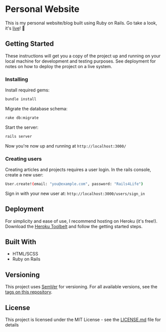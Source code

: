 # Personal Website

This is my personal website/blog built using Ruby on Rails. Go take a look, it's [live](http://kmon.me)! 🙂

## Getting Started

These instructions will get you a copy of the project up and running on your local machine for development and testing purposes. See deployment for notes on how to deploy the project on a live system.

### Installing

Install required gems:

```sh
bundle install
```

Migrate the database schema:

```sh
rake db:migrate
```

Start the server:

```sh
rails server
```

Now you're now up and running at `http://localhost:3000/`

### Creating users

Creating articles and projects requires a user login. In the rails console, create a new user:

```sh
User.create!(email: "you@example.com", password: "Rails4Life")
```

Sign in with your new user at: `http://localhost:3000/users/sign_in`

## Deployment

For simplicity and ease of use, I recommend hosting on Heroku (it's free!). Download the [Heroku Toolbelt](https://toolbelt.heroku.com/) and follow the getting started steps.

## Built With

* HTML/SCSS
* Ruby on Rails

## Versioning

This project uses [SemVer](http://semver.org/) for versioning. For all available versions, see the [tags on this repository](https://github.com/kanemontreuil/website/tags).

## License

This project is licensed under the MIT License - see the [LICENSE.md](LICENSE.md) file for details
